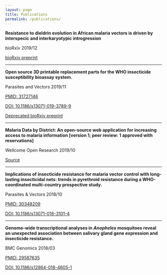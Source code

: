 ```yaml
---
layout: page
title: Publications
permalink: /publications/
---
```


**Resistance to dieldrin evolution in African malaria vectors is driven by interspecic and interkaryotypic introgression** 

bioRxiv 2019/12

[bioRxiv preprint](https://www.biorxiv.org/content/10.1101/2019.12.17.879775v1)

---

**Open source 3D printable replacement parts for the WHO insecticide susceptibility bioassay system.**

Parasites and Vectors 2019/11

[PMID: 31727146](https://www.ncbi.nlm.nih.gov/pubmed/31727146)

[DOI: 10.1186/s13071-019-3789-9](https://doi.org/10.1186/s13071-019-3789-9)

[Deprecated bioRxiv preprint](https://www.biorxiv.org/content/10.1101/762849v1)

---

**Malaria Data by District: An open-source web application for increasing access to malaria information [version 1; peer review: 1 approved with reservations]**

Wellcome Open Research 2019/10

[Source](https://wellcomeopenresearch.org/articles/4-151)

---

**Implications of insecticide resistance for malaria vector control with long-lasting insecticidal nets: trends in pyrethroid resistance during a WHO-coordinated multi-country prospective study.**

Parasites & Vectors 2018/10

[PMID: 30348209](https://www.ncbi.nlm.nih.gov/pubmed/30348209)

[DOI: 10.1186/s13071-018-3101-4](https://doi.org/10.1186/s13071-018-3101-4)

---

**Genome-wide transcriptional analyses in _Anopheles_ mosquitoes reveal an unexpected association between salivary gland gene expression and insecticide resistance.**

BMC Genomics 2018/03

[PMID: 29587635](https://www.ncbi.nlm.nih.gov/pubmed/29587635)

[DOI: 10.1186/s12864-018-4605-1](https://doi.org/10.1186/s12864-018-4605-1)
